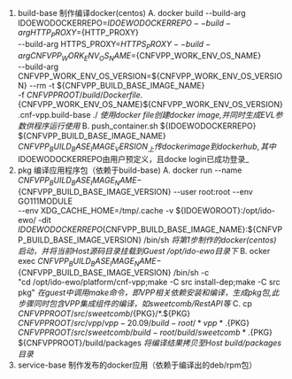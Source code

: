 1. build-base 制作编译docker(centos)
    A. docker build --build-arg IDOEWODOCKERREPO=${IDOEWODOCKERREPO} --build-arg HTTP_PROXY=${HTTP_PROXY} \
	--build-arg HTTPS_PROXY=${HTTPS_PROXY} --build-arg CNFVPP_WORK_ENV_OS_NAME=${CNFVPP_WORK_ENV_OS_NAME} \
	--build-arg CNFVPP_WORK_ENV_OS_VERSION=${CNFVPP_WORK_ENV_OS_VERSION} --rm -t ${CNFVPP_BUILD_BASE_IMAGE_NAME} \
	-f ${CNFVPPROOT}/build/Dockerfile.${CNFVPP_WORK_ENV_OS_NAME}${CNFVPP_WORK_ENV_OS_VERSION}.cnf-vpp.build-base ./
    _使用docker file创建docker image,并同时生成EVL参数供程序运行使用_
    B. push_container.sh ${IDOEWODOCKERREPO} ${CNFVPP_BUILD_BASE_IMAGE_NAME} ${CNFVPP_BUILD_BASE_IMAGE_VERSION}
    _上传docker image到docker hub, 其中$IDOEWODOCKERREPO由用户预定义，且docke login已成功登录_
2. pkg 编译应用程序包（依赖于build-base)
    A. docker run --name ${CNFVPP_BUILD_BASE_IMAGE_NAME}-${CNFVPP_BUILD_BASE_IMAGE_VERSION} --user root:root --env GO111MODULE \
	--env XDG_CACHE_HOME=/tmp/.cache -v ${IDOEWOROOT}:/opt/ido-ewo/ -dit \
	${IDOEWODOCKERREPO}${CNFVPP_BUILD_BASE_IMAGE_NAME}:${CNFVPP_BUILD_BASE_IMAGE_VERSION} /bin/sh
    _将第1步制作的docker(centos)启动，并将当前Host源码目录挂载到Guest /opt/ido-ewo目录下_
    B. ocker exec ${CNFVPP_BUILD_BASE_IMAGE_NAME}-${CNFVPP_BUILD_BASE_IMAGE_VERSION} /bin/sh -c \
	"cd /opt/ido-ewo/platform/cnf-vpp;make -C src install-dep;make -C src pkg"
    _在guest中调用make命令，即VPP相关依赖安装和编译，生成pkg包,此步骤同时包含VPP集成组件的编译，如sweetcomb/RestAPI等_
    C. cp ${CNFVPPROOT}/src/sweetcomb/${PKG}/*.${PKG} ${CNFVPPROOT}/src/vpp/vpp-20.09/build-root/*vpp*.${PKG} \
	${CNFVPPROOT}/src/sweetcomb/build-root/build/sweetcomb*.${PKG} ${CNFVPPROOT}/build/packages
    _将编译结果拷贝至Host build/packages目录_
3. service-base 制作发布的docker应用（依赖于编译出的deb/rpm包）
